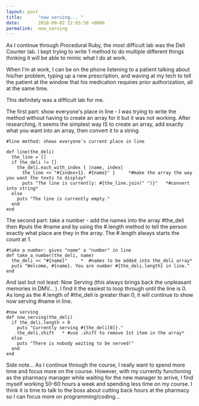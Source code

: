 ```yaml
---
layout: post
title:      "now serving... "
date:       2018-09-02 22:03:58 +0000
permalink:  now_serving
---
```



As I continue through Procedural Ruby, the most difficult lab was the Deli Counter lab.  I kept trying to write 1 method to do multiple different things thinking it will be able to mimic what I do at work.

When I'm at work, I can be on the phone listening to a patient talking about his/her problem, typing up a new prescription, and waving at my tech to tell the patient at the window that his medication requires prior authorization, all at the same time.

This definitely was a difficult lab for me. 

The first part: show everyone's place in line - I was trying to write the method without having to create an array for it but it was not working. After researching, it seems the simplest way IS to create an array, add exactly what you want into an array, then convert it to a string.

```
#line method: shows everyone's current place in line

def line(the_deli)
  the_line = []
  if the_deli != []
    the_deli.each_with_index { |name, index|
      the_line << "#{index+1}. #{name}" }     *#make the array the way you want the texts to display*
      puts "The line is currently: #{the_line.join(" ")}"   *#convert into string*
  else
    puts "The line is currently empty."
  end
end
```

The second part: take a number - add the names into the array #the_deli then #puts the #name and by using the #.length method to tell the person exactly what place are they in the array. The #.length always starts the count at 1.

```
#take a number: gives "name" a "number" in line
def take_a_number(the_deli, name)
  the_deli << "#{name}"     *  #names to be added into the_deli array*
  puts "Welcome, #{name}. You are number #{the_deli.length} in line."
end
```

And last but not least: Now Serving (this always brings back the unpleasant memories in DMV... ). I find it the easiest to loop through until the line is 0. As long as the #.length of #the_deli is greater than 0, it will continue to show now serving #name in line.

```
#now serving
def now_serving(the_deli)
  if the_deli.length > 0
    puts "Currently serving #{the_deli[0]}."
    the_deli.shift   * #use .shift to remove 1st item in the array*
  else
    puts "There is nobody waiting to be served!"
  end
end
```


Side note...
As I continue through the course, I really want to spend more time and focus more on the course. However, with my currently functioning as the pharmacy manager while waiting for the new manager to arrive, I find myself working 50-60 hours a week and spending less time on my course. I think it is time to talk to the boss about cutting back hours at the pharmacy so I can focus more on programming/coding...

